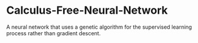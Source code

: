 # Calculus-Free-Neural-Network
A neural network that uses a genetic algorithm for the supervised learning process rather than gradient descent.
